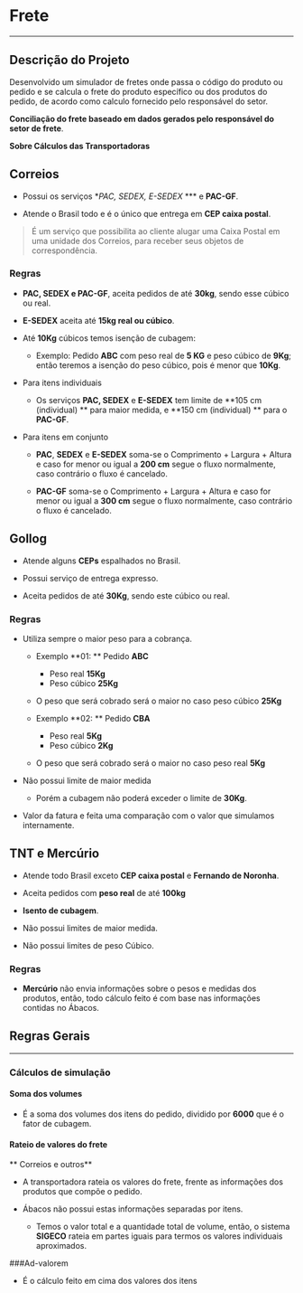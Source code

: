 # Frete

---

## Descrição do Projeto

Desenvolvido um simulador de fretes onde passa o código do produto ou pedido e se calcula o frete do produto específico ou dos produtos do pedido, de acordo como calculo fornecido pelo responsável do setor.

**Conciliação do frete baseado em dados gerados pelo responsável do setor de frete**.

**Sobre Cálculos das Transportadoras**

## Correios

* Possui os serviços **PAC, SEDEX, E-SEDEX* *** e **PAC-GF**.

* Atende o Brasil todo e é o único que entrega em **CEP caixa postal**.
> É um serviço que possibilita ao cliente alugar uma Caixa Postal em uma unidade dos Correios, para receber seus objetos de correspondência.

### Regras

* **PAC, SEDEX e PAC-GF**, aceita pedidos de até **30kg**, sendo esse cúbico ou real.

* **E-SEDEX** aceita até **15kg real ou cúbico**.

* Até **10Kg** cúbicos temos isenção de cubagem:

	* Exemplo: Pedido **ABC** com peso real de **5 KG** e peso cúbico de **9Kg**; então teremos a isenção do peso cúbico, pois é menor que **10Kg**.

* Para itens individuais

	* Os serviços **PAC, SEDEX** e **E-SEDEX** tem limite de **105 cm (individual) ** para maior medida, e **150 cm (individual) ** para o **PAC-GF**.

* Para itens em conjunto

	* **PAC**, **SEDEX** e **E-SEDEX** soma-se o Comprimento + Largura + Altura e caso for menor ou igual a **200 cm** segue o fluxo normalmente, caso contrário o fluxo é cancelado.

	* **PAC-GF** soma-se o Comprimento + Largura + Altura e caso for menor ou igual a **300 cm** segue o fluxo normalmente, caso contrário o fluxo é cancelado.

## Gollog

* Atende alguns **CEPs** espalhados no Brasil.

* Possui serviço de entrega expresso.

* Aceita pedidos de até **30Kg**, sendo este cúbico ou real.

### Regras

* Utiliza sempre o maior peso para a cobrança.

	* Exemplo **01: ** Pedido **ABC**
		* Peso real **15Kg**
		* Peso cúbico **25Kg**
	* O peso que será cobrado será o maior no caso peso cúbico **25Kg**

	* Exemplo **02: ** Pedido **CBA**
		* Peso real **5Kg**
		* Peso cúbico **2Kg**
	* O peso que será cobrado será o maior no caso peso real **5Kg**

* Não possui limite de maior medida

	* Porém a cubagem não poderá exceder o limite de **30Kg**.

* Valor da fatura e feita uma comparação com o valor que simulamos internamente.



## TNT e Mercúrio

* Atende todo Brasil exceto **CEP caixa postal** e **Fernando de Noronha**.

* Aceita pedidos com **peso real** de até **100kg**

* **Isento de cubagem**.

* Não possui limites de maior medida.

* Não possui limites de peso Cúbico.

### Regras

* **Mercúrio** não envia informações sobre o pesos e medidas dos produtos, então, todo cálculo feito é com base nas informações contidas no Ábacos.

## Regras Gerais
_ _ _

### Cálculos de simulação

#### Soma dos volumes

* É a soma dos volumes dos itens do pedido, dividido por **6000** que é o fator de cubagem.

#### Rateio de valores do frete

** Correios e outros**

* A transportadora rateia os valores do frete, frente as informações dos produtos que compõe o pedido.

* Ábacos não possui estas informações separadas por itens.

	* Temos o valor total e a quantidade total de volume, então, o sistema **SIGECO** rateia em partes iguais para termos os valores individuais aproximados.

###Ad-valorem

* É o cálculo feito em cima dos valores dos itens
